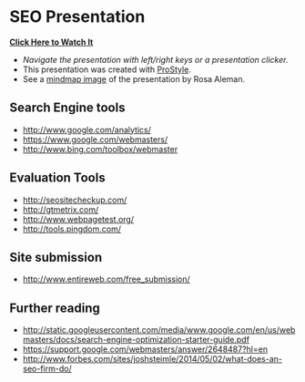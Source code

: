# SEO Presentation

**[Click Here to Watch It](http://GaryChamberlain.com/SEO)**

* _Navigate the presentation with left/right keys or a presentation clicker._
* This presentation was created with [ProStyle](http://prostyle.io).
* See a [mindmap image](https://raw.githubusercontent.com/GaryChamberlain/SEO/gh-pages/assets/images/Rosa.jpg) of the presentation by Rosa Aleman.

## Search Engine tools
* http://www.google.com/analytics/
* https://www.google.com/webmasters/
* http://www.bing.com/toolbox/webmaster

## Evaluation Tools
* http://seositecheckup.com/
* http://gtmetrix.com/
* http://www.webpagetest.org/
* http://tools.pingdom.com/

## Site submission
* http://www.entireweb.com/free_submission/

## Further reading
* http://static.googleusercontent.com/media/www.google.com/en/us/webmasters/docs/search-engine-optimization-starter-guide.pdf
* https://support.google.com/webmasters/answer/2648487?hl=en
* http://www.forbes.com/sites/joshsteimle/2014/05/02/what-does-an-seo-firm-do/
